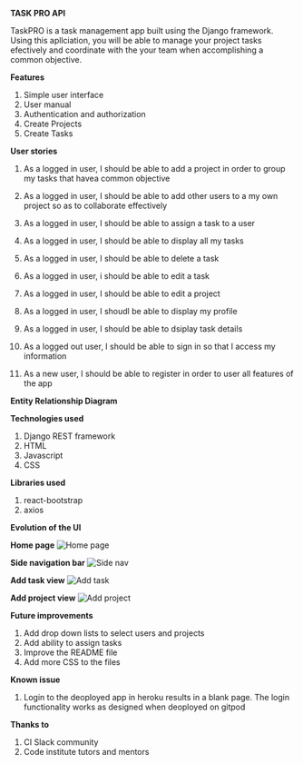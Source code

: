 **TASK PRO API**

TaskPRO is a task management app built using the Django framework. Using this apllciation, you will be able to manage your project tasks efectively and coordinate with the your team when accomplishing a common objective.


**Features**
1. Simple user interface
2. User manual
3. Authentication and authorization
4. Create Projects
5. Create Tasks

**User stories**

1. As a logged in user, I should be able to add a project in order to group my tasks that havea  common objective

2. As a logged in user, I should be able to add other users to a my own project so as to collaborate effectively

3. As a logged in user, I should be able to assign a task to a user

4. As a logged in user, I should be able to display all my tasks 

5. As a logged in user, I should be able to delete a task

6. As a logged in user, i should be able to edit a task

7. As a logged in user, I should be able to edit a project

8. As a logged in user, I shoudl be able to display my profile

9. As a logged in user, I should be able to dsiplay task details

10. As a logged out user, I should be able to sign in so that I access my information

11. As a new user, I should be able to register in order to user all features of the app


**Entity Relationship Diagram**


**Technologies used**
1. Django REST framework
2. HTML
3. Javascript
4. CSS


**Libraries used**
1. react-bootstrap
2. axios

**Evolution of the UI**

**Home page**
![Home page](https://res.cloudinary.com/dr7uvhdmd/image/upload/v1698550264/taskpro/home_page_c46j8p.jpg)

**Side navigation bar**
![Side nav](https://res.cloudinary.com/dr7uvhdmd/image/upload/v1698550264/taskpro/side_nav_b7sbb3.jpg)

**Add task view**
![Add task](https://res.cloudinary.com/dr7uvhdmd/image/upload/v1698550264/taskpro/add_task_jew9hp.jpg)

**Add project view**
![Add project](https://res.cloudinary.com/dr7uvhdmd/image/upload/v1698550264/taskpro/add_project_ferulr.jpg)

**Future improvements**
1. Add drop down lists to select users and projects
2. Add ability to assign tasks
3. Improve the README file
4. Add more CSS to the files

**Known issue**
1. Login to the deoployed app in heroku results in a blank page. The login functionality works as designed when deoployed on gitpod

**Thanks to**
1. CI Slack community
2. Code institute tutors and mentors